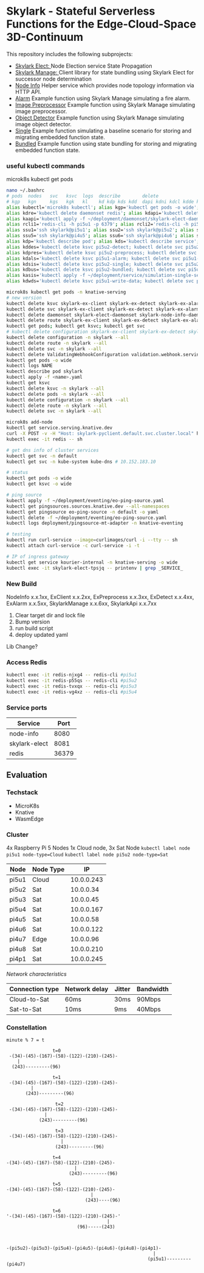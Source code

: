 # Skylark - Stateful Serverless Functions for the Edge-Cloud-Space 3D-Continuum
This repository includes the following subprojects: 
- [Skylark Elect: ](skylark_elect/README.md) Node Election service State Propagation
- [Skylark Manage: ](skylark_manage/README.md) Client library for state bundling using Skylark Elect for successor node determination
- [Node Info](examples/node_info/README.md) Helper service which provides node topology information via HTTP API.
- [Alarm](examples/ex_alarm/README.md) Example function using Skylark Manage simulating a fire alarm. 
- [Image Preprocessor](examples/ex_preprocess/README.md) Example function using Skylark Manage simulating image preprocessor.
- [Object Detector](examples/ex_detect/README.md) Example function using Skylark Manage simulating image object detector.
- [Single](examples/ex_single/README.md) Example function simulating a baseline scenario for storing and migrating embedded function state. 
- [Bundled](examples/ex_bundled/README.md) Example function using state bundling for storing and migrating embedded function state.




### useful kubectl commands
microk8s kubectl get pods

```bash
nano ~/.bashrc
# pods  nodes   svc   ksvc  logs  describe        delete                                    apply                           redis
# kgp   kgn     kgs   kgk   kl    kd kdp kds kdd  dapi kdni kdcl kdde kdpre kdal kdalles   kaapi kani kacl kade kapre kaal rcliu1 rcliu2 rcliu2 rcliu4 
alias kubectl='microk8s kubectl'; alias kgp='kubectl get pods -o wide'; alias kgn='kubectl get nodes -o wide'; alias kgs='kubectl get svc -o wide'; alias kgk='kubectl get ksvc -o wide'; alias kl='kubectl logs'; alias klf='kubectl logs -f'; alias kd='kubectl describe'; alias kdwh='kubectl delete ValidatingWebhookConfiguration validation.webhook.serving.knative.dev'; alias kare='kubectl apply -f ~/deployment/daemonset/redis-daemonset.yaml'
alias kdre='kubectl delete daemonset redis'; alias kdapi='kubectl delete daemonset skylark-elect-daemonset'; alias kdni='kubectl delete daemonset skylark-node-info-daemonset'; alias kdcl='kubectl delete ksvc skylark-ex-client; kubectl delete svc skylark-ex-client; kubectl delete route skylark-ex-client'; alias kdde='kubectl delete ksvc skylark-ex-detect; kubectl delete svc skylark-ex-detect; kubectl delete route skylark-ex-detect'; alias kdpre='kubectl delete ksvc skylark-ex-preprocess; kubectl delete svc skylark-ex-preprocess; kubectl delete route skylark-ex-preprocess'; alias kdal='kubectl delete ksvc skylark-ex-alarm; kubectl delete svc skylark-ex-alarm; kubectl delete route skylark-ex-alarm'; alias kdalles='kubectl delete ksvc skylark-ex-client skylark-ex-detect skylark-ex-alarm skylark-ex-preprocess; kubectl delete svc skylark-ex-client skylark-ex-detect skylark-ex-alarm skylark-ex-preprocess; kubectl delete daemonset skylark-elect-daemonset skylark-node-info-daemonset; kubectl delete route skylark-ex-client skylark-ex-detect skylark-ex-alarm skylark-ex-preprocess'
alias kaapi='kubectl apply -f ~/deployment/daemonset/skylark-elect-daemonset.yaml'; alias kani='kubectl apply -f ~/deployment/daemonset/node-info-daemonset.yaml'; alias kacl='kubectl apply -f ~/deployment/service/ex-client-service.yaml'; alias kade='kubectl apply -f ~/deployment/service/ex-detect-service.yaml'; alias kapre='kubectl apply -f ~/deployment/service/ex-preprocess-service.yaml'; alias kaal='kubectl apply -f ~/deployment/service/ex-alarm-service.yaml'
alias rcli1='redis-cli -h pi5u1 -p 6379'; alias rcli2='redis-cli -h pi5u2 -p 6379'; alias rcli3='redis-cli -h pi5u3 -p 6379'; alias rcli4='redis-cli -h pi5u4 -p 6379'; alias rcli5='redis-cli -h pi4u5 -p 6379'; alias rcli6='redis-cli -h pi4u6 -p 6379'; alias rcli7='redis-cli -h pi4u7 -p 6379'; alias rcli8='redis-cli -h pi4u8 -p 6379';  alias rclip1='redis-cli -h pi4p1 -p 6379'
alias ssu1='ssh skylark@pi5u1'; alias ssu2='ssh skylark@pi5u2'; alias ssu3='ssh skylark@pi5u3'; alias ssu4='ssh skylark@pi5u4'
alias ssu5='ssh skylark@pi4u5'; alias ssu6='ssh skylark@pi4u6'; alias ssu7='ssh skylark@pi4u7'; alias ssu8='ssh skylark@pi4u8'; alias ssp1='ssh skylark@pi4p1'
alias kdp='kubectl describe pod'; alias kds='kubectl describe service'; alias kdd='kubectl describe daemonset'
alias kddes='kubectl delete ksvc pi5u2-detect; kubectl delete svc pi5u2-detect; kubectl delete route pi5u2-detect; kubectl delete ksvc pi5u3-detect; kubectl delete svc pi5u3-detect; kubectl delete route pi5u3-detect; kubectl delete ksvc pi5u4-detect; kubectl delete svc pi5u4-detect; kubectl delete route pi5u4-detect; kubectl delete ksvc pi4u5-detect; kubectl delete svc pi4u5-detect; kubectl delete route pi4u5-detect; kubectl delete ksvc pi4u6-detect; kubectl delete svc pi4u6-detect; kubectl delete route pi4u6-detect; kubectl delete ksvc pi4u8-detect; kubectl delete svc pi4u8-detect; kubectl delete route pi4u8-detect; kubectl delete ksvc pi4p1-detect; kubectl delete svc pi4p1-detect; kubectl delete route pi4p1-detect' 
alias kdpres='kubectl delete ksvc pi5u2-preprocess; kubectl delete svc pi5u2-preprocess; kubectl delete route pi5u2-preprocess; kubectl delete ksvc pi5u3-preprocess; kubectl delete svc pi5u3-preprocess; kubectl delete route pi5u3-preprocess; kubectl delete ksvc pi5u4-preprocess; kubectl delete svc pi5u4-preprocess; kubectl delete route pi5u4-preprocess; kubectl delete ksvc pi4u5-preprocess; kubectl delete svc pi4u5-preprocess; kubectl delete route pi4u5-preprocess; kubectl delete ksvc pi4u6-preprocess; kubectl delete svc pi4u6-preprocess; kubectl delete route pi4u6-preprocess; kubectl delete ksvc pi4u8-preprocess; kubectl delete svc pi4u8-preprocess; kubectl delete route pi4u8-preprocess; kubectl delete ksvc pi4p1-preprocess; kubectl delete svc pi4p1-preprocess; kubectl delete route pi4p1-preprocess'
alias kdals='kubectl delete ksvc pi5u1-alarm; kubectl delete svc pi5u1-alarm; kubectl delete route pi5u1-alarm'; alias kades='kubectl apply -f ~/deployment/service/simulation-detect-services.yaml'; alias kaals='kubectl apply -f ~/deployment/service/simulation-alarm-service.yaml'; alias kapres='kubectl apply -f ~/deployment/service/simulation-preprocess-services.yaml'
alias kdsis='kubectl delete ksvc pi5u2-single; kubectl delete svc pi5u2-single; kubectl delete route pi5u2-single; kubectl delete ksvc pi5u3-single; kubectl delete svc pi5u3-single; kubectl delete route pi5u3-single; kubectl delete ksvc pi5u4-single; kubectl delete svc pi5u4-single; kubectl delete route pi5u4-single; kubectl delete ksvc pi4u5-single; kubectl delete svc pi4u5-single; kubectl delete route pi4u5-single; kubectl delete ksvc pi4u6-single; kubectl delete svc pi4u6-single; kubectl delete route pi4u6-single; kubectl delete ksvc pi4u8-single; kubectl delete svc pi4u8-single; kubectl delete route pi4u8-single; kubectl delete ksvc pi4p1-single; kubectl delete svc pi4p1-single; kubectl delete route pi4p1-single'
alias kdbus='kubectl delete ksvc pi5u2-bundled; kubectl delete svc pi5u2-bundled; kubectl delete route pi5u2-bundled; kubectl delete ksvc pi5u3-bundled; kubectl delete svc pi5u3-bundled; kubectl delete route pi5u3-bundled; kubectl delete ksvc pi5u4-bundled; kubectl delete svc pi5u4-bundled; kubectl delete route pi5u4-bundled; kubectl delete ksvc pi4u5-bundled; kubectl delete svc pi4u5-bundled; kubectl delete route pi4u5-bundled; kubectl delete ksvc pi4u6-bundled; kubectl delete svc pi4u6-bundled; kubectl delete route pi4u6-bundled; kubectl delete ksvc pi4u8-bundled; kubectl delete svc pi4u8-bundled; kubectl delete route pi4u8-bundled; kubectl delete ksvc pi4p1-bundled; kubectl delete svc pi4p1-bundled; kubectl delete route pi4p1-bundled'
alias kasis='kubectl apply -f ~/deployment/service/simulation-single-services.yaml'; alias kabus='kubectl apply -f ~/deployment/service/simulation-bundled-services.yaml'; alias kawd='kubectl apply -f ~/deployment/daemonset/write-data-daemonset.yaml'; alias kawds='kubectl apply -f ~/deployment/service/simulation-write-data-service.yaml'
alias kdwds='kubectl delete ksvc pi5u1-write-data; kubectl delete svc pi5u1-write-data; kubectl delete route pi5u1-write-data'; alias kdwd='kubectl delete daemonset skylark-write-data-daemonset'
```

```bash
microk8s kubectl get pods -n knative-serving
# new version
kubectl delete ksvc skylark-ex-client skylark-ex-detect skylark-ex-alarm skylark-ex-preprocess
kubectl delete svc skylark-ex-client skylark-ex-detect skylark-ex-alarm skylark-ex-preprocess
kubectl delete daemonset skylark-elect-daemonset skylark-node-info-daemonset
kubectl delete route skylark-ex-client skylark-ex-detect skylark-ex-alarm skylark-ex-preprocess
kubectl get pods; kubectl get ksvc; kubectl get svc
# kubectl delete configuration skylark-ex-client skylark-ex-detect skylark-ex-alarm skylark-ex-preprocess
kubectl delete configuration -n skylark --all
kubectl delete route -n skylark --all
kubectl delete svc -n skylark --all
kubectl delete ValidatingWebhookConfiguration validation.webhook.serving.knative.dev
kubectl get pods -o wide
kubectl logs NAME
kubectl describe pod skylark
kubectl apply -f <name>.yaml
kubectl get ksvc
kubectl delete ksvc -n skylark --all
kubectl delete pods -n skylark --all
kubectl delete configuration -n skylark --all
kubectl delete route -n skylark --all
kubectl delete svc -n skylark --all

microk8s add-node
kubectl get service.serving.knative.dev
curl -X POST -v -H "Host: skylark-pyclient.default.svc.cluster.local" http://10.152.183.159
kubectl exec -it redis -- sh

# get dns info of cluster services
kubectl get svc -n default
kubectl get svc -n kube-system kube-dns # 10.152.183.10

# status 
kubectl get pods -o wide
kubectl get ksvc -o wide

# ping source
kubectl apply -f ~/deployment/eventing/eo-ping-source.yaml
kubectl get pingsources.sources.knative.dev --all-namespaces
kubectl get pingsource eo-ping-source -n default -o yaml
kubectl delete -f ~/deployment/eventing/eo-ping-source.yaml
kubectl logs deployment/pingsource-mt-adapter -n knative-eventing

# testing
kubectl run curl-service --image=curlimages/curl -i --tty -- sh
kubectl attach curl-service -c curl-service -i -t

# IP of ingress gateway
kubectl get service kourier-internal -n knative-serving -o wide
kubectl exec -it skylark-elect-tpsjq -- printenv | grep _SERVICE_
```

### New Build
NodeInfo x.x.1xx, ExClient x.x.2xx, ExPreprocess x.x.3xx, ExDetect x.x.4xx, 
ExAlarm x.x.5xx, SkylarkManage x.x.6xx, SkylarkApi x.x.7xx

1. Clear target dir and lock file
2. Bump version
3. run build script
4. deploy updated yaml

Lib Change?

### Access Redis
```bash
kubectl exec -it redis-njxg4 -- redis-cli #pi5u1
kubectl exec -it redis-p55qs -- redis-cli #pi5u2
kubectl exec -it redis-tvxqx -- redis-cli #pi5u3
kubectl exec -it redis-vg4xz -- redis-cli #pi5u4
```
### Service ports
| Service     | Port  | 
|-------------|-------|
| node-info   | 8080 | 
| skylark-elect | 8081 |
| redis       | 36379 |

## Evaluation
### Techstack
- MicroK8s
- Knative
- WasmEdge

### Cluster
4x Raspberry Pi 5 Nodes
1x Cloud node, 3x Sat Node
`kubectl label node pi5u1 node-type=Cloud`
`kubectl label node pi5u2 node-type=Sat`

| Node  | Node Type | IP         |  
|-------|-----------|------------|
| pi5u1 | Cloud     | 10.0.0.243 | 
| pi5u2 | Sat       | 10.0.0.34  |
| pi5u3 | Sat       | 10.0.0.45  |
| pi5u4 | Sat       | 10.0.0.167 |
| pi4u5 | Sat       | 10.0.0.58  |
| pi4u6 | Sat       | 10.0.0.122 |
| pi4u7 | Edge      | 10.0.0.96  |
| pi4u8 | Sat       | 10.0.0.210 |
| pi4p1 | Sat       | 10.0.0.245 |

*Network characteristics*

| Connection type | Network delay | Jitter | Bandwidth |  
|-----------------|---------------|--------|-----------|
| Cloud-to-Sat    | 60ms          | 30ms   | 90Mbps    | 
| Sat-to-Sat      | 10ms          | 9ms    | 40Mbps    |

### Constellation
```
minute % 7 = t

                 t=0                    
 -(34)-(45)-(167)-(58)-(122)-(210)-(245)-
    |
  (243)---------(96)
  
                 t=1                    
 -(34)-(45)-(167)-(58)-(122)-(210)-(245)-
         |
       (243)---------(96)
            
                  t=2                    
 -(34)-(45)-(167)-(58)-(122)-(210)-(245)-
              |
            (243)---------(96)

                  t=3                    
 -(34)-(45)-(167)-(58)-(122)-(210)-(245)-
                    |
                  (243)---------(96)

                 t=4                    
-(34)-(45)-(167)-(58)-(122)-(210)-(245)-
                         |
                       (243)---------(96)

                 t=5                    
-(34)-(45)-(167)-(58)-(122)-(210)-(245)-
                               |
                             (243)----(96)

                 t=6                    
'-(34)-(45)-(167)-(58)-(122)-(210)-(245)-'
                                     |
                          (96)-----(243)

                
                
-(pi5u2)-(pi5u3)-(pi5u4)-(pi4u5)-(pi4u6)-(pi4u8)-(pi4p1)-
                                                      |
                                                    (pi5u1)---------(pi4u7)
```
